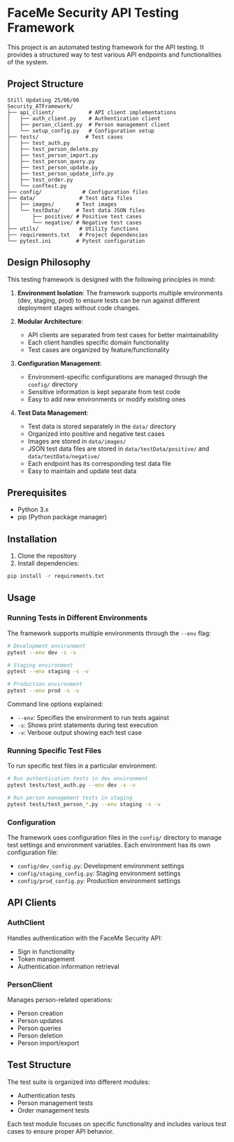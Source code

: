 # FaceMe Security API Testing Framework

This project is an automated testing framework for the API testing. It provides a structured way to test various API endpoints and functionalities of the system.

## Project Structure

```
Still Updating 25/06/06
Security_ATFramework/
├── api_client/           # API client implementations
│   ├── auth_client.py    # Authentication client
│   ├── person_client.py  # Person management client
│   └── setup_config.py   # Configuration setup
├── tests/               # Test cases
│   ├── test_auth.py
│   ├── test_person_delete.py
│   ├── test_person_import.py
│   ├── test_person_query.py
│   ├── test_person_update.py
│   ├── test_person_update_info.py
│   ├── test_order.py
│   └── conftest.py
├── config/             # Configuration files
├── data/              # Test data files
│   ├── images/       # Test images
│   └── testData/     # Test data JSON files
│       ├── positive/ # Positive test cases
│       └── negative/ # Negative test cases
├── utils/             # Utility functions
├── requirements.txt   # Project dependencies
└── pytest.ini        # Pytest configuration
```

## Design Philosophy

This testing framework is designed with the following principles in mind:

1. **Environment Isolation**: The framework supports multiple environments (dev, staging, prod) to ensure tests can be run against different deployment stages without code changes.

2. **Modular Architecture**: 
   - API clients are separated from test cases for better maintainability
   - Each client handles specific domain functionality
   - Test cases are organized by feature/functionality

3. **Configuration Management**:
   - Environment-specific configurations are managed through the `config/` directory
   - Sensitive information is kept separate from test code
   - Easy to add new environments or modify existing ones

4. **Test Data Management**:
   - Test data is stored separately in the `data/` directory
   - Organized into positive and negative test cases
   - Images are stored in `data/images/`
   - JSON test data files are stored in `data/testData/positive/` and `data/testData/negative/`
   - Each endpoint has its corresponding test data file
   - Easy to maintain and update test data

## Prerequisites

- Python 3.x
- pip (Python package manager)

## Installation

1. Clone the repository
2. Install dependencies:
```bash
pip install -r requirements.txt
```

## Usage

### Running Tests in Different Environments

The framework supports multiple environments through the `--env` flag:

```bash
# Development environment
pytest --env dev -s -v

# Staging environment
pytest --env staging -s -v

# Production environment
pytest --env prod -s -v
```

Command line options explained:
- `--env`: Specifies the environment to run tests against
- `-s`: Shows print statements during test execution
- `-v`: Verbose output showing each test case

### Running Specific Test Files

To run specific test files in a particular environment:

```bash
# Run authentication tests in dev environment
pytest tests/test_auth.py --env dev -s -v

# Run person management tests in staging
pytest tests/test_person_*.py --env staging -s -v
```

### Configuration

The framework uses configuration files in the `config/` directory to manage test settings and environment variables. Each environment has its own configuration file:

- `config/dev_config.py`: Development environment settings
- `config/staging_config.py`: Staging environment settings
- `config/prod_config.py`: Production environment settings

## API Clients

### AuthClient

Handles authentication with the FaceMe Security API:
- Sign in functionality
- Token management
- Authentication information retrieval

### PersonClient

Manages person-related operations:
- Person creation
- Person updates
- Person queries
- Person deletion
- Person import/export

## Test Structure

The test suite is organized into different modules:
- Authentication tests
- Person management tests
- Order management tests

Each test module focuses on specific functionality and includes various test cases to ensure proper API behavior.

